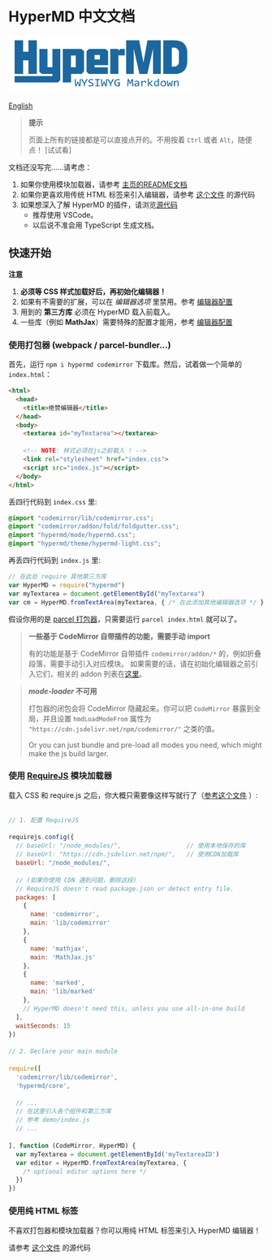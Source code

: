 # HyperMD 中文文档

![HyperMD Logo](../../demo/logo.png)

[English](../index.md)

> **提示**
>
> 页面上所有的链接都是可以直接点开的。不用按着 `Ctrl` 或者 `Alt`，随便点！
> [试试看]

文档还没写完……请考虑：

1. 如果你使用模块加载器，请参考 [主页的README文档](../../demo/README.zh-CN.md)
2. 如果你更喜欢用传统 HTML 标签来引入编辑器，请参考 [这个文件](../examples/ai1.html) 的源代码
3. 如果想深入了解 HyperMD 的插件，请浏览[源代码](https://github.com/laobubu/HyperMD/)
   - 推荐使用 VSCode。
   - 以后说不准会用 TypeScript 生成文档。

## 快速开始

**注意**

1. **必须等 CSS 样式加载好后，再初始化编辑器！**
2. 如果有不需要的扩展，可以在 *编辑器选项* 里禁用。参考 [编辑器配置](./configurations.md)
3. 用到的 **第三方库** 必须在 HyperMD 载入前载入。
4. 一些库（例如 **MathJax**）需要特殊的配置才能用，参考 [编辑器配置](./configurations.md)

### 使用打包器 (webpack / parcel-bundler...)

首先，运行 `npm i hypermd codemirror` 下载库。然后，试着做一个简单的 `index.html`：

```html
<html>
  <head>
    <title>绝赞编辑器</title>
  </head>
  <body>
    <textarea id="myTextarea"></textarea>

    <!-- NOTE: 样式必须在js之前载入 ! -->
    <link rel="stylesheet" href="index.css">
    <script src="index.js"></script>
  </body>
</html>
```

丢四行代码到 `index.css` 里:

```css
@import "codemirror/lib/codemirror.css";
@import "codemirror/addon/fold/foldgutter.css";
@import "hypermd/mode/hypermd.css";
@import "hypermd/theme/hypermd-light.css";
```

再丢四行代码到 `index.js` 里:

```js
// 在此处 require 其他第三方库
var HyperMD = require("hypermd")
var myTextarea = document.getElementById("myTextarea")
var cm = HyperMD.fromTextArea(myTextarea, { /* 在此添加其他编辑器选项 */ })
```

假设你用的是 [parcel 打包器](https://parceljs.org/)，只需要运行 `parcel index.html` 就可以了。

> **一些基于 CodeMirror 自带插件的功能，需要手动 import**
>
> 有的功能是基于 CodeMirror 自带插件 `codemirror/addon/*` 的，例如折叠段落，需要手动引入对应模块。
> 如果需要的话，请在初始化编辑器之前引入它们，相关的 addon 列表在[这里](../demo/index.js)。

> ***mode-loader* 不可用**
>
> 打包器的闭包会将 CodeMirror 隐藏起来。你可以把 `CodeMirror` 暴露到全局，并且设置 `hmdLoadModeFrom` 属性为 `"https://cdn.jsdelivr.net/npm/codemirror/"` 之类的值。
>
> Or you can just bundle and pre-load all modes you need, which might make the js build larger.

### 使用 [RequireJS](http://requirejs.org/) 模块加载器

载入 CSS 和 require.js 之后，你大概只需要像这样写就行了（[参考这个文件](../../demo/index.js) ）:

```js

// 1. 配置 RequireJS

requirejs.config({
  // baseUrl: "/node_modules/",                  // 使用本地保存的库
  // baseUrl: "https://cdn.jsdelivr.net/npm/",   // 使用CDN加载库
  baseUrl: "/node_modules/",

  // (如果你使用 CDN 遇到问题，删除这段)
  // RequireJS doesn't read package.json or detect entry file.
  packages: [
    {
      name: 'codemirror',
      main: 'lib/codemirror'
    },
    {
      name: 'mathjax',
      main: 'MathJax.js'
    },
    {
      name: 'marked',
      main: 'lib/marked'
    },
    // HyperMD doesn't need this, unless you use all-in-one build
  ],
  waitSeconds: 15
})

// 2. Declare your main module

require([
  'codemirror/lib/codemirror',
  'hypermd/core',

  // ...
  // 在这里引入各个组件和第三方库
  // 参考 demo/index.js
  // ...

], function (CodeMirror, HyperMD) {
  var myTextarea = document.getElementById('myTextareaID')
  var editor = HyperMD.fromTextArea(myTextarea, {
    /* optional editor options here */
  })
})

```

### 使用纯 HTML 标签

不喜欢打包器和模块加载器？你可以用纯 HTML 标签来引入 HyperMD 编辑器！

请参考 [这个文件](../examples/ai1.html) 的源代码

